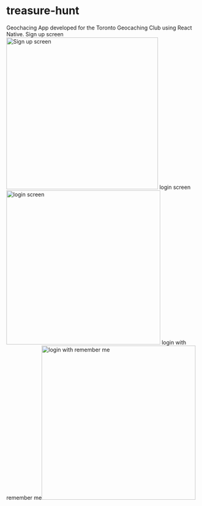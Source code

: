 # treasure-hunt
Geochacing App developed for the Toronto Geocaching Club using React Native.
Sign up screen<img width="396" alt="Sign up screen" src="https://user-images.githubusercontent.com/83788153/128266630-6c0ed96c-4da7-4e55-a514-78bbd52ddafd.png">
login screen<img width="402" alt="login screen" src="https://user-images.githubusercontent.com/83788153/128266584-30074407-182b-43ee-8ebb-162b31fa9204.png">
login with remember me<img width="402" alt="login with remember me" src="https://user-images.githubusercontent.com/83788153/128266612-e7dfe0a1-25ad-41b4-ae00-859ffe12bbd9.png">

